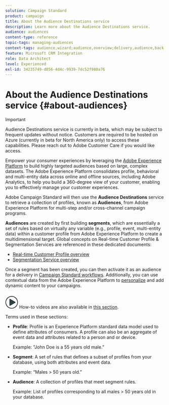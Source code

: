 ```yaml
---
solution: Campaign Standard
product: campaign
title: About the Audience Destinations service
description: Learn more about the Audience Destinations service.
audience: audiences
content-type: reference
topic-tags: managing-audiences
context-tags: audience,wizard;audience,overview;delivery,audience,back
feature: Microsoft CRM Integration
role: Data Architect
level: Experienced
exl-id: 34235749-d056-4d4c-9939-7dc52f980a76
---
```

# About the Audience Destinations service {#about-audiences}

>[!IMPORTANT]
>
>Audience Destinations service is currently in beta, which may be subject to frequent updates without notice. Customers are required to be hosted on Azure (currently in beta for North America only) to access these capabilities. Please reach out to Adobe Customer Care if you would like access.

Empower your consumer experiences by leveraging the [Adobe Experience Platform](https://experienceleague.adobe.com/docs/experience-platform/landing/home.html) to build highly targeted audiences based on large, complex datasets. The Adobe Experience Platform consolidates profile, behavioral and multi-entity data across online and offline sources, including Adobe Analytics, to help you build a 360-degree view of your customer, enabling you to effectively manage your customer experiences.

Adobe Campaign Standard will then use the **Audience Destinations** service to retrieve a collection of profiles, known as **Audiences**, from Adobe Experience Platform for multi-step and/or cross-channel campaign programs.

**Audiences** are created by first building **segments**, which are essentially a set of rules based on virtually any variable (e.g., profile, event, multi-entity data) within a customer profile from Adobe Experience Platform to create a multidimensional target. Global concepts on Real-time Customer Profile & Segmentation Services are referenced in these dedicated documents:

* [Real-time Customer Profile overview](https://experienceleague.adobe.com/docs/experience-platform/profile/home.html)
* [Segmentation Service overview](https://experienceleague.adobe.com/docs/experience-platform/segmentation/home.html)

Once a segment has been created, you can then activate it as an audience for a delivery in [Campaign Standard workflows](../../integrating/using/aep-targeting-audiences.md). Additionally, you can use contextual data from the Adobe Experience Platform to [personalize](../../integrating/using/aep-personalizing-campaigns.md) and add dynamic content to your campaigns.

![](assets/do-not-localize/how-to-video.png) How-to videos are also available in [this section](https://experienceleague.adobe.com/docs/campaign-learn/campaign-standard-tutorials/profiles-and-audiences/audience-destinations/audience-destinations-overview.html).

Terms used in these sections:

* **Profile**: Profile is an Experience Platform standard data model used to define attributes of consumers. A profile can also be an aggregate of event data and attributes related to a person and or device.

    Example: "John Doe is a 55 years old male.”

* **Segment**: A set of rules that defines a subset of profiles from your database, using both attributes and event data.

    Example: “Males > 50 years old.”

* **Audience**: A collection of profiles that meet segment rules.

    Example: List of profiles corresponding to all males > 50 years old in your database.
